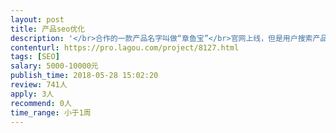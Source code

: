 ```yaml
---                
layout: post       
title: 产品seo优化           
description: '</br>合作的一款产品名字叫做“章鱼宝”</br>官网上线，但是用户搜索产品名称抵达不到我们想要的页面。</br>现需要外包团队做seo优化。效果就是，百度搜索“章鱼宝”，出现的都是我们的官网以及媒体报道。</br>'     
contenturl: https://pro.lagou.com/project/8127.html      
tags: [SEO]            
salary: 5000-10000元          
publish_time: 2018-05-28 15:02:20         
review: 741人                   
apply: 3人                   
recommend: 0人                   
time_range: 小于1周              
---                 
```

